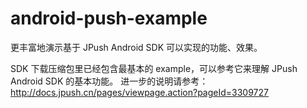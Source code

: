 android-push-example
====================

更丰富地演示基于 JPush Android SDK 可以实现的功能、效果。

SDK 下载压缩包里已经包含最基本的 example，可以参考它来理解 JPush Android SDK 的基本功能。 
进一步的说明请参考：http://docs.jpush.cn/pages/viewpage.action?pageId=3309727
